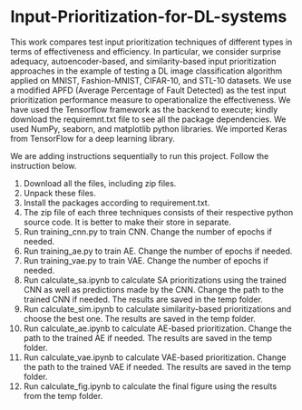 # Input-Prioritization-for-DL-systems
This work compares test input prioritization techniques of different types in terms of effectiveness and efficiency. In particular, we consider surprise adequacy, autoencoder-based, and similarity-based input prioritization approaches in the example of testing a DL image classification algorithm applied on MNIST, Fashion-MNIST, CIFAR-10, and STL-10 datasets. We use a modified APFD (Average Percentage of Fault Detected) as the test input prioritization performance measure to operationalize the effectiveness. 
We have used the Tensorflow framework as the backend to execute; kindly download the requiremnt.txt file to see all the package dependencies. We used NumPy, seaborn, and matplotlib python libraries. We imported Keras from TensorFlow for a deep learning library. 

We are adding instructions sequentially to run this project. Follow the instruction below. 

1) Download all the files, including zip files.
2) Unpack these files.
3) Install the packages according to requirement.txt.
4) The zip file of each three techniques consists of their respective python source code. It is better to make their store in separate. 
5) Run training_cnn.py to train CNN. Change the number of epochs if needed.
6) Run training_ae.py to train AE. Change the number of epochs if needed.
7) Run training_vae.py to train VAE. Change the number of epochs if needed.
8) Run calculate_sa.ipynb to calculate SA prioritizations using the trained CNN as well as predictions made by the CNN. Change the path to the trained CNN if needed. The results are saved in the temp folder.
9) Run calculate_sim.ipynb to calculate similarity-based prioritizations and choose the best one. The results are saved in the temp folder.
10) Run calculate_ae.ipynb to calculate AE-based prioritization. Change the path to the trained AE if needed. The results are saved in the temp folder.
11) Run calculate_vae.ipynb to calculate VAE-based prioritization. Change the path to the trained VAE if needed. The results are saved in the temp folder.
12) Run calculate_fig.ipynb to calculate the final figure using the results from the temp folder.
